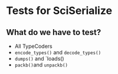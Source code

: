 # Tests for SciSerialize
## What do we have to test?
* All TypeCoders
* `encode_types()` and `decode_types()`
* `dumps()` and `loads()
* `packb()`and `unpackb()`
